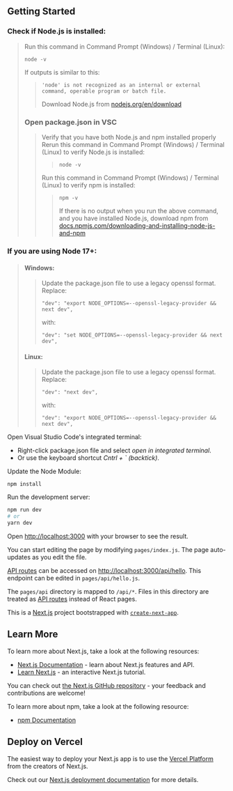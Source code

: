 ## Getting Started
### Check if Node.js is installed: 
> Run this command in Command Prompt (Windows) / Terminal (Linux):
> ```
> node -v
> ```
> If outputs is similar to this:
>> ```
>> 'node' is not recognized as an internal or external command, operable program or batch file.
>> ```
>> Download Node.js from [nodejs.org/en/download](https://nodejs.org/en/download)
> ### Open package.json in VSC
>> Verify that you have both Node.js and npm installed properly
>> Rerun this command in Command Prompt (Windows) / Terminal (Linux) to verify Node.js is installed:
>>> ```
>>> node -v
>>> ```
>> Run this command in Command Prompt (Windows) / Terminal (Linux) to verify npm is installed:
>>> ```
>>> npm -v
>>> ```
>>> If there is no output when you run the above command, and you have installed Node.js, download npm from [docs.npmjs.com/downloading-and-installing-node-js-and-npm](https://docs.npmjs.com/downloading-and-installing-node-js-and-npm)
### If you are using Node 17+:
> #### Windows:
>> Update the package.json file to use a legacy openssl format.
>> Replace:
>> ```
>> "dev": "export NODE_OPTIONS=--openssl-legacy-provider && next dev",
>> ```
>> with:
>> ```
>> "dev": "set NODE_OPTIONS=--openssl-legacy-provider && next dev",
>> ```
> #### Linux:
>> Update the package.json file to use a legacy openssl format.
>> Replace:
>> ```
>> "dev": "next dev",
>> ```
>> with:
>> ```
>> "dev": "export NODE_OPTIONS=--openssl-legacy-provider && next dev",
>> ```

Open Visual Studio Code's integrated terminal:
+ Right-click package.json file and select *open in integrated terminal*.
+ Or use the keyboard shortcut *Cntrl + ` (backtick)*.

Update the Node Module:
```
npm install
```
Run the development server:

```bash
npm run dev
# or
yarn dev
```

Open [http://localhost:3000](http://localhost:3000) with your browser to see the result.

You can start editing the page by modifying `pages/index.js`. The page auto-updates as you edit the file.

[API routes](https://nextjs.org/docs/api-routes/introduction) can be accessed on [http://localhost:3000/api/hello](http://localhost:3000/api/hello). This endpoint can be edited in `pages/api/hello.js`.

The `pages/api` directory is mapped to `/api/*`. Files in this directory are treated as [API routes](https://nextjs.org/docs/api-routes/introduction) instead of React pages.



This is a [Next.js](https://nextjs.org/) project bootstrapped with [`create-next-app`](https://github.com/vercel/next.js/tree/canary/packages/create-next-app).

## Learn More

To learn more about Next.js, take a look at the following resources:

- [Next.js Documentation](https://nextjs.org/docs) - learn about Next.js features and API.
- [Learn Next.js](https://nextjs.org/learn) - an interactive Next.js tutorial.

You can check out [the Next.js GitHub repository](https://github.com/vercel/next.js/) - your feedback and contributions are welcome!

To learn more about npm, take a look at the following resource:
- [npm Documentation](https://docs.npmjs.com/about-npm)

## Deploy on Vercel

The easiest way to deploy your Next.js app is to use the [Vercel Platform](https://vercel.com/new?utm_medium=default-template&filter=next.js&utm_source=create-next-app&utm_campaign=create-next-app-readme) from the creators of Next.js.

Check out our [Next.js deployment documentation](https://nextjs.org/docs/deployment) for more details.
